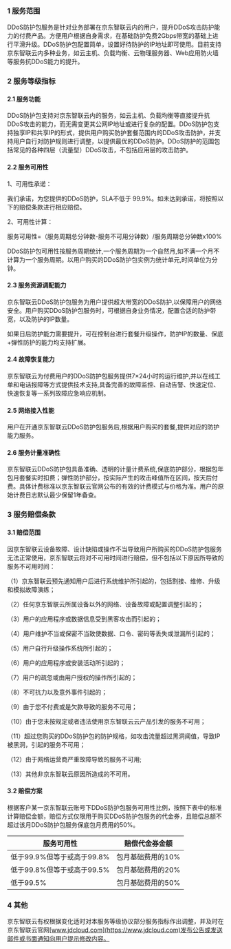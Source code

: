 ###  1 服务范围

DDoS防护包服务是针对业务部署在京东智联云内的用户，提升DDoS攻击防护能力的付费产品。方便用户根据自身需求，在基础防护免费2Gbps带宽的基础上进行平滑升级。DDoS防护包配置简单，设置好待防护的IP地址即可使用。目前支持京东智联云内多种业务，如云主机、负载均衡、云物理服务器、Web应用防火墙等服务抗DDoS能力的提升。

###  2 服务等级指标

#### 2.1 服务功能

DDoS防护包支持对京东智联云内的服务，如云主机、负载均衡等直接提升抗DDoS攻击的能力，而无需变更其公网IP地址或进行复杂的配置。DDoS防护包支持独享IP和共享IP的形式，提供用户购买防护套餐范围内的DDoS攻击防护，并支持用户自行对防护规则进行调整，以提供最优的DDoS防护。DDoS防护的范围包括常见的各种四层（流量型）DDoS攻击，不包括应用层的攻击防护。

#### 2.2 服务可用性

1、可用性承诺：

我们承诺，为您提供的DDoS防护，SLA不低于 99.9%。如未达到承诺，将按照以下的赔偿条款进行相应赔偿。

2、可用性计算：

服务可用性=（服务周期总分钟数-服务不可用分钟数）/服务周期总分钟数x100%

DDoS防护包可用性按服务周期统计,一个服务周期为一个自然月,如不满一个月不计算为一个服务周期。以用户购买的DDoS防护包实例为统计单元,时间单位为分钟。

#### 2.3 服务资源调配能力

京东智联云DDoS防护包服务为用户提供超大带宽的DDoS防护,以保障用户的网络安全。用户购买DDoS防护包服务时，可根据自身业务情况，配置合适的防护带宽，以及防护的IP数量。

如果日后防护能力需要提升，可在控制台进行套餐升级操作，防护IP的数量、保底+弹性防护的能力均支持扩展。

#### 2.4 故障恢复能力

京东智联云为付费用户的DDoS防护包服务提供7×24小时的运行维护,并以在线工单和电话报障等方式提供技术支持,具备完善的故障监控、自动告警、快速定位、快速恢复等一系列故障应急响应机制。

#### 2.5 网络接入性能

用户在开通京东智联云DDoS防护包服务后,根据用户购买的套餐,提供对应的防护能力服务。

####  2.6 服务计量准确性

京东智联云DDoS防护包具备准确、透明的计量计费系统,保底防护部分，根据包年包月套餐实时扣费；弹性防护部分，按实际产生的攻击峰值所在区间，按天后付费。具体计费标准以京东智联云官网公布的有效的计费模式与价格为准。用户的原始计费日志默认最少保留1年备查。

### 3 服务赔偿条款

#### 3.1 赔偿范围

因京东智联云设备故障、设计缺陷或操作不当导致用户所购买的DDoS防护包服务无法正常使用，京东智联云将对不可用时间进行赔偿，但不包括以下原因所导致的服务不可用时间：

（1）京东智联云预先通知用户后进行系统维护所引起的，包括割接、维修、升级和模拟故障演练；

（2）任何京东智联云所属设备以外的网络、设备故障或配置调整引起的；

（3）用户的应用程序或数据信息受到黑客攻击而引起的；

（4）用户维护不当或保密不当致使数据、口令、密码等丢失或泄漏所引起的；

（5）用户自行升级操作系统所引起的；

（6）用户的应用程序或安装活动所引起的；

（7）用户的疏忽或由用户授权的操作所引起的；

（8）不可抗力以及意外事件引起的；

（9）由于您不付费或是欠款导致的服务不可用；

（10）由于您未按规定或者违法使用京东智联云云产品引发的服务不可用；

（11）超过您购买的DDoS防护包的防护规格，如攻击流量超过黑洞阈值，导致IP被黑洞，引起的服务不可用；

（12）由于网络运营商严重故障导致的服务不可用;

（13）其他非京东智联云原因所造成的不可用。

#### 3.2 赔偿方案

根据客户某一京东智联云账号下DDoS防护包服务可用性比例，按照下表中的标准计算赔偿金额，赔偿方式仅限用于购买DDoS防护包服务的代金券，且赔偿总额不超过该月DDoS防护包服务保底包月费用的50%。

| 服务可用性                 | 赔偿代金券金额    |
| -------------------------- | ----------------- |
| 低于99.9%但等于或高于99.8% | 包月基础费用的10% |
| 低于99.8%但等于或高于99.5% | 包月基础费用的20% |
| 低于99.5%                  | 包月基础费用的50% |

 

### 4 其他

京东智联云有权根据变化适时对本服务等级协议部分服务指标作出调整，并及时在京东智联云官网[www.jdcloud.com](https://www.jdcloud.com)发布公告或发送邮件或书面通知向用户提示修改内容。
